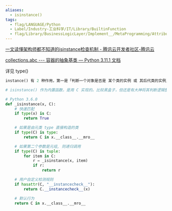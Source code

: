 ```yaml
---
aliases:
  - isinstance()
tags:
  - flag/LANGUAGE/Python
  - Label/Industry-工业科学/IT/Library/BuiltinFunction
  - flag/Library/BusinessLogicLayer/Implement__/MetaProgramming/Attribute/Reflection
---
```


[一文读懂架构师都不知道的isinstance检查机制 - 腾讯云开发者社区-腾讯云](https://cloud.tencent.com/developer/article/1149349)

[collections.abc --- 容器的抽象基类 — Python 3.11.1 文档](https://docs.python.org/zh-cn/3/library/collections.abc.html)

详见 type()

```python
instance() 有 2 种作用，第一是「判断一个对象是否是 某个类的实例 或 其后代类的实例」，判断依据是对象的 __class__ 属性。第二就是「检查鸭子类型，即判断一个对象是否实现特定接口」。

# isinstance() 作为内置函数，是用 C 实现的。比较黑盒子，但还是有大神将其判断逻辑整理成了 python 伪代码

# Python 3.6.0
def _isinstance(x, C):
    # 快速匹配
    if type(x) is C:
        return True

    # 如果是由元类 type 直接构造的类
    if type(C) is type:
        return C in x.__class__.__mro__

    # 如果第二个参数是元组, 则递归调用
    if type(C) is tuple:
        for item in C:
            r = _isinstance(x, item)
            if r:
                return r

    # 用户自定义检测规则
    if hasattr(C, "__instancecheck__"):
        return C.__instancecheck__(x)

    # 默认行为
    return C in x.__class__.__mro__

```
